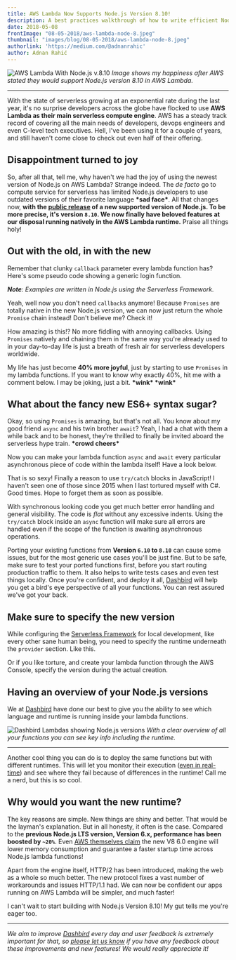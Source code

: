 ```yaml
---
title: AWS Lambda Now Supports Node.js Version 8.10!
description: A best practices walkthrough of how to write efficient Node.js v.8.10 code on AWS Lambda. This is packed with examples of how to re-write your existing Node.js v.6.10 code as well!
date: 2018-05-08
frontImage: "08-05-2018/aws-lambda-node-8.jpeg"
thumbnail: "images/blog/08-05-2018/aws-lambda-node-8.jpeg"
authorlink: 'https://medium.com/@adnanrahic'
author: Adnan Rahić
---
```

![AWS Lambda With Node.js v.8.10](/images/blog/08-05-2018/aws-lambda-node-8.jpeg)
_Image shows my happiness after AWS stated they would support Node.js version 8.10 in AWS Lambda._

___

With the state of serverless growing at an exponential rate during the last year, it's no surprise developers across the globe have flocked to use **AWS Lambda as their main serverless compute engine**. AWS has a steady track record of covering all the main needs of developers, devops engineers and even C-level tech executives. Hell, I've been using it for a couple of years, and still haven't come close to check out even half of their offering. 

## Disappointment turned to joy 
So, after all that, tell me, why haven't we had the joy of using the newest version of Node.js on AWS Lambda? Strange indeed. The _de facto_ go to compute service for serverless has limited Node.js developers to use outdated versions of their favorite language **\*sad face\***. All that changes now, **with the [public release](https://aws.amazon.com/blogs/compute/node-js-8-10-runtime-now-available-in-aws-lambda/) of a new supported version of Node.js. To be more precise, it's version `8.10`. We now finally have beloved features at our disposal running natively in the AWS Lambda runtime.** Praise all things holy!

## Out with the old, in with the new
Remember that clunky `callback` parameter every lambda function has? Here's some pseudo code showing a generic login function.

_**Note**: Examples are written in Node.js using the Serverless Framework._

<script src="https://gist.github.com/adnanrahic/693516c84cdb318b6335a1dd82a51a2e.js"></script>

Yeah, well now you don't need `callback`s anymore! Because `Promises` are totally native in the new Node.js version, we can now just return the whole `Promise` chain instead! Don't believe me? Check it!

<script src="https://gist.github.com/adnanrahic/e8b45fb452f5ce53d3907b9f184b22c8.js"></script>

How amazing is this!? No more fiddling with annoying callbacks. Using `Promises` natively and chaining them in the same way you're already used to in your day-to-day life is just a breath of fresh air for serverless developers worldwide. 

My life has just become **40% more joyful**, just by starting to use `Promises` in my lambda functions. If you want to know why exactly 40%, hit me with a comment below. I may be joking, just a bit. **\*wink\* \*wink\***

## What about the fancy new ES6+ syntax sugar?
Okay, so using `Promises` is amazing, but that's not all. You know about my good friend `async` and his twin brother `await`? Yeah, I had a chat with them a while back and to be honest, they're thrilled to finally be invited aboard the serverless hype train. **\*crowd cheers\***

Now you can make your lambda function `async` and `await` every particular asynchronous piece of code within the lambda itself! Have a look below.

<script src="https://gist.github.com/adnanrahic/8e0ddd50e5e9197ad9ca4028c295381e.js"></script>

That is so sexy! Finally a reason to use `try/catch` blocks in JavaScript! I haven't seen one of those since 2015 when I last tortured myself with C#. Good times. Hope to forget them as soon as possible.

With synchronous looking code you get much better error handling and general visibility. The code is _flat_ without any excessive indents. Using the `try/catch` block inside an `async` function will make sure all errors are handled even if the scope of the function is awaiting asynchronous operations.

Porting your existing functions from **Version `6.10` to `8.10`** can cause some issues, but for the most generic use cases you'll be just fine. But to be safe, make sure to test your ported functions first, before you start routing production traffic to them. It also helps to write tests cases and even test things locally. Once you're confident, and deploy it all, [Dashbird](https://dashbird.io/) will help you get a bird's eye perspective of all your functions. You can rest assured we've got your back.

## Make sure to specify the new version
While configuring the [Serverless Framework](https://serverless.com/) for local development, like every other sane human being, you need to specify the runtime underneath the `provider` section. Like this.

<script src="https://gist.github.com/adnanrahic/e1ed89ea9e619214268511e59e0eb59d.js"></script>

Or if you like torture, and create your lambda function through the AWS Console, specify the version during the actual creation.

## Having an overview of your Node.js versions
We at [Dashbird](https://dashbird.io/) have done our best to give you the ability to see which language and runtime is running inside your lambda functions. 

![Dashbird Lambdas showing Node.js versions](/images/blog/08-05-2018/app-node-versions.png)
_With a clear overview of all your functions you can see key info including the runtime._

___

Another cool thing you can do is to deploy the same functions but with different runtimes. This will let you monitor their execution ([even in real-time](/docs/user-guide/debugging/)) and see where they fail because of differences in the runtime! Call me a nerd, but this is so cool.

## Why would you want the new runtime?
The key reasons are simple. New things are shiny and better. That would be the layman's explanation. But in all honesty, it often is the case. Compared to the **previous Node.js LTS version, Version 6.x, performance has been boosted by `~20%`**. Even [AWS themselves claim](https://aws.amazon.com/blogs/compute/node-js-8-10-runtime-now-available-in-aws-lambda/) the new V8 6.0 engine will lower memory consumption and guarantee a faster startup time across Node.js lambda functions! 

Apart from the engine itself, HTTP/2 has been introduced, making the web as a whole so much better. The new protocol fixes a vast number of workarounds and issues HTTP/1.1 had. We can now be confident our apps running on AWS Lambda will be simpler, and much faster!

I can't wait to start building with Node.js Version 8.10! My gut tells me you're eager too.

___

_We aim to improve [Dashbird](https://dashbird.io/) every day and user feedback is extremely important for that, so [please let us know](mailto:support@dashbird.io) if you have any feedback about these improvements and new features! We would really appreciate it!_
